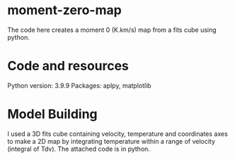 # moment-zero-map

The code here creates a moment 0 (K.km/s) map from a fits cube using python. 

# Code and resources
Python version: 3.9.9
Packages: aplpy, matplotlib

# Model Building

I used a 3D fits cube containing velocity, temperature and coordinates axes to make a 2D map by integrating temperature within a range of velocity (integral of Tdv). The attached code is in python. 
